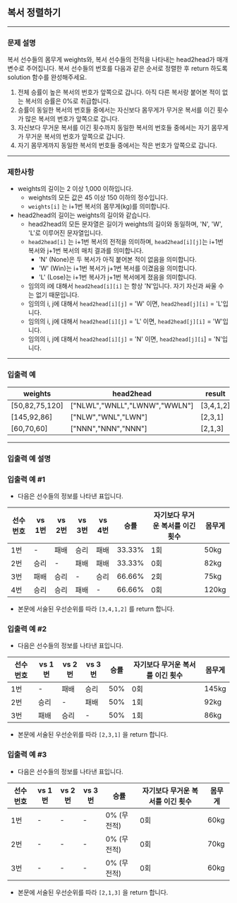 ## 복서 정렬하기

<hr>

### **문제 설명**
복서 선수들의 몸무게 weights와, 복서 선수들의 전적을 나타내는 head2head가 매개변수로 주어집니다. 복서 선수들의 번호를 다음과 같은 순서로 정렬한 후 return 하도록 solution 함수를 완성해주세요.

1. 전체 승률이 높은 복서의 번호가 앞쪽으로 갑니다. 아직 다른 복서랑 붙어본 적이 없는 복서의 승률은 0%로 취급합니다.
2. 승률이 동일한 복서의 번호들 중에서는 자신보다 몸무게가 무거운 복서를 이긴 횟수가 많은 복서의 번호가 앞쪽으로 갑니다.
3. 자신보다 무거운 복서를 이긴 횟수까지 동일한 복서의 번호들 중에서는 자기 몸무게가 무거운 복서의 번호가 앞쪽으로 갑니다.
4. 자기 몸무게까지 동일한 복서의 번호들 중에서는 작은 번호가 앞쪽으로 갑니다.

<hr>

### 제한사항
* weights의 길이는 2 이상 1,000 이하입니다.
    * weights의 모든 값은 45 이상 150 이하의 정수입니다.
    * `weights[i]` 는 i+1번 복서의 몸무게(kg)를 의미합니다.
* head2head의 길이는 weights의 길이와 같습니다.
    * head2head의 모든 문자열은 길이가 weights의 길이와 동일하며, 'N', 'W', 'L'로 이루어진 문자열입니다.
    * `head2head[i]` 는 i+1번 복서의 전적을 의미하며, `head2head[i][j]`는 i+1번 복서와 j+1번 복서의 매치 결과를 의미합니다.
        * 'N' (None)은 두 복서가 아직 붙어본 적이 없음을 의미합니다.
        * 'W' (Win)는 i+1번 복서가 j+1번 복서를 이겼음을 의미합니다.
        * 'L' (Lose)는 i+1번 복사가 j+1번 복서에게 졌음을 의미합니다.
    * 임의의 i에 대해서 `head2head[i][i]` 는 항상 'N'입니다. 자기 자신과 싸울 수는 없기 때문입니다.
    * 임의의 i, j에 대해서 `head2head[i][j]` = 'W' 이면, `head2head[j][i]` = 'L'입니다.
    * 임의의 i, j에 대해서 `head2head[i][j]` = 'L' 이면, `head2head[j][i]` = 'W'입니다.
    * 임의의 i, j에 대해서 `head2head[i][j]` = 'N' 이면, `head2head[j][i`] = 'N'입니다.

<hr>

### 입출력 예
|weights|head2head|result|
|-------|---------|------|
|[50,82,75,120]|["NLWL","WNLL","LWNW","WWLN"]|[3,4,1,2]|
|[145,92,86]|["NLW","WNL","LWN"]|[2,3,1]|
|[60,70,60]|["NNN","NNN","NNN"]|[2,1,3]|

<hr>

### 입출력 예 설명
### 입출력 예 #1

* 다음은 선수들의 정보를 나타낸 표입니다.

|선수 번호|vs 1번|vs 2번|vs 3번|vs 4번|승률|자기보다 무거운 복서를 이긴 횟수|몸무게|
|---------|------|------|------|------|----|-------------------------------|------|
|1번|-|패배|승리|패배|33.33%|1회|50kg|
|2번|승리|-|패배|패배|33.33%|0회|82kg|
|3번|패배|승리|-|승리|66.66%|2회|75kg|
|4번|승리|승리|패배|-|66.66%|0회|120kg|

* 본문에 서술된 우선순위를 따라 `[3,4,1,2]` 를 return 합니다.
### 입출력 예 #2

* 다음은 선수들의 정보를 나타낸 표입니다.

|선수 번호|vs 1번|vs 2번|vs 3번|승률|자기보다 무거운 복서를 이긴 횟수|몸무게|
|---------|------|------|------|----|-------------------------------|------|
|1번|-|패배|승리|50%|0회|145kg|
|2번|승리|-|패배|50%|1회|92kg|
|3번|패배|승리|-|50%|1회|86kg|

* 본문에 서술된 우선순위를 따라 `[2,3,1]` 을 return 합니다.

### 입출력 예 #3

* 다음은 선수들의 정보를 나타낸 표입니다.

|선수 번호|vs 1번|vs 2번|vs 3번|승률|자기보다 무거운 복서를 이긴 횟수|몸무게|
|---------|------|------|------|----|-------------------------------|------|
|1번|-|-|-|0% (무전적)|0회|60kg|
|2번|-|-|-|0% (무전적)|0회|70kg|
|3번|-|-|-|0% (무전적)|0회|60kg|
* 본문에 서술된 우선순위를 따라 `[2,1,3]` 을 return 합니다.
